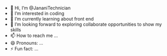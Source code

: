 - 👋 Hi, I’m @JananiTechnician
- 👀 I’m interested in coding
- 🌱 I’m currently learning about front end
- 💞️ I’m looking forward to exploring collaborate opportunities to show my skills
- 📫 How to reach me ...
- 😄 Pronouns: ...
- ⚡ Fun fact: ...

<!---
JananiTechnecian/JananiTechnecian is a ✨ special ✨ repository because its `README.md` (this file) appears on your GitHub profile.
You can click the Preview link to take a look at your changes.
--->
